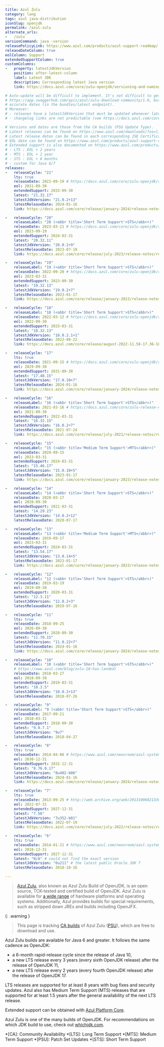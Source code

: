 ```yaml
---
title: Azul Zulu
category: lang
tags: azul java-distribution
iconSlug: openjdk
permalink: /azul-zulu
alternate_urls:
-   /zulu
versionCommand: java -version
releasePolicyLink: https://www.azul.com/products/azul-support-roadmap/
releaseDateColumn: true
eolColumn: Support
extendedSupportColumn: true
customColumns:
-   property: latestJdkVersion
    position: after-latest-column
    label: Latest JDK
    description: Corresponding latest Java version
    link: https://docs.azul.com/core/zulu-openjdk/versioning-and-naming

# Auto-update will be difficult to implement. It's not difficult to get the versions through
# https://app.swaggerhub.com/apis/azul/zulu-download-community/1.0, but the API does not provide
# accurate dates (in the bundles/latest endpoint).
# Moreover:
# - releases have a latestJdkVersion that must be updated whenever latest is updated,
# - changelog links are not predictable (see https://docs.azul.com/core/zulu-openjdk/release-notes.html).

# Versions and dates are those from the CA builds (PSU Update Type).
# Latest releases can be found on https://www.azul.com/downloads/?os=linux&architecture=x86-64-bit&package=jdk&show-old-builds=true#download-openjdk.
# Latest release dates can be found in each corresponding JSE Certificate (or in https://docs.azul.com/core/zulu-openjdk/release-notes.html).
# EOL date can be found on https://www.azul.com/products/azul-support-roadmap/.
# Extended support is also documented on https://www.azul.com/products/azul-support-roadmap/ :
# - LTS : EOL + 2 years
# - MTS : EOL + 1 year
# - STS : EOL + 6 months
# - custom for Java 6/7
releases:
-   releaseCycle: "21"
    lts: true
    releaseDate: 2023-09-19 # https://docs.azul.com/core/zulu-openjdk/release-notes/21-ga
    eol: 2031-09-30
    extendedSupport: 2033-09-30
    latest: "21.32.17"
    latestJdkVersion: "21.0.2+13"
    latestReleaseDate: 2024-01-16
    link: https://docs.azul.com/core/release/january-2024/release-notes/release-notes

-   releaseCycle: "20"
    releaseLabel: "20 (<abbr title='Short Term Support'>STS</abbr>)"
    releaseDate: 2023-03-21 # https://docs.azul.com/core/zulu-openjdk/release-notes/20-ga
    eol: 2023-09-19
    extendedSupport: 2024-03-31
    latest: "20.32.11"
    latestJdkVersion: "20.0.2+9"
    latestReleaseDate: 2023-07-18
    link: https://docs.azul.com/core/release/july-2023/release-notes/release-notes

-   releaseCycle: "19"
    releaseLabel: "19 (<abbr title='Short Term Support'>STS</abbr>)"
    releaseDate: 2022-09-20 # https://docs.azul.com/core/zulu-openjdk/release-notes/19-ga
    eol: 2023-03-31
    extendedSupport: 2023-09-30
    latest: "19.32.13"
    latestJdkVersion: "19.0.2+7"
    latestReleaseDate: 2023-01-17
    link: https://docs.azul.com/core/release/january-2023/release-notes/release-notes

-   releaseCycle: "18"
    releaseLabel: "18 (<abbr title='Short Term Support'>STS</abbr>)"
    releaseDate: 2022-03-12 # https://docs.azul.com/core/zulu-openjdk/release-notes/18-ga
    eol: 2022-09-30
    extendedSupport: 2023-03-31
    latest: "18.32.13"
    latestJdkVersion: "18.0.2.1+1"
    latestReleaseDate: 2022-08-22
    link: https://docs.azul.com/core/release/august-2022-11.58-17.36-18.32/release-notes/release-notes

-   releaseCycle: "17"
    lts: true
    releaseDate: 2021-09-15 # https://docs.azul.com/core/zulu-openjdk/release-notes/17-ga
    eol: 2029-09-30
    extendedSupport: 2031-09-30
    latest: "17.48.15"
    latestJdkVersion: "17.0.10+7"
    latestReleaseDate: 2024-01-16
    link: https://docs.azul.com/core/release/january-2024/release-notes/release-notes

-   releaseCycle: "16"
    releaseLabel: "16 (<abbr title='Short Term Support'>STS</abbr>)"
    releaseDate: 2021-03-16 # https://docs.azul.com/core/zulu-release-notes/16-ga/ZuluReleaseNotes/Title.htm
    eol: 2021-09-30
    extendedSupport: 2022-03-31
    latest: "16.32.15"
    latestJdkVersion: "16.0.2+7"
    latestReleaseDate: 2021-07-24
    link: https://docs.azul.com/core/release/july-2021/release-notes/release-notes

-   releaseCycle: "15"
    releaseLabel: "15 (<abbr title='Medium Term Support'>MTS</abbr>)"
    releaseDate: 2020-09-15
    eol: 2023-03-31
    extendedSupport: 2024-03-31
    latest: "15.46.17"
    latestJdkVersion: "15.0.10+5"
    latestReleaseDate: 2023-01-17
    link: https://docs.azul.com/core/release/january-2023/release-notes/release-notes

-   releaseCycle: "14"
    releaseLabel: "14 (<abbr title='Short Term Support'>STS</abbr>)"
    releaseDate: 2020-03-17
    eol: 2020-09-30
    extendedSupport: 2021-03-31
    latest: "14.29.23"
    latestJdkVersion: "14.0.2+12"
    latestReleaseDate: 2020-07-17

-   releaseCycle: "13"
    releaseLabel: "13 (<abbr title='Medium Term Support'>MTS</abbr>)"
    releaseDate: 2019-09-17
    eol: 2023-03-31
    extendedSupport: 2024-03-31
    latest: "13.54.17"
    latestJdkVersion: "13.0.14+5"
    latestReleaseDate: 2023-01-17
    link: https://docs.azul.com/core/release/january-2023/release-notes/release-notes

-   releaseCycle: "12"
    releaseLabel: "12 (<abbr title='Short Term Support'>STS</abbr>)"
    releaseDate: 2019-03-19
    eol: 2019-09-30
    extendedSupport: 2020-03-31
    latest: "12.3.11"
    latestJdkVersion: "12.0.2+3"
    latestReleaseDate: 2019-07-16

-   releaseCycle: "11"
    lts: true
    releaseDate: 2018-09-25
    eol: 2026-09-30
    extendedSupport: 2028-09-30
    latest: "11.70.15"
    latestJdkVersion: "11.0.22+7"
    latestReleaseDate: 2024-01-16
    link: https://docs.azul.com/core/release/january-2024/release-notes/release-notes

-   releaseCycle: "10"
    releaseLabel: "10 (<abbr title='Short Term Support'>STS</abbr>)"
    # https://www.azul.com/blog/zulu-10-has-landed/
    releaseDate: 2018-03-27
    eol: 2018-09-30
    extendedSupport: 2019-03-31
    latest: "10.3.5"
    latestJdkVersion: "10.0.2+13"
    latestReleaseDate: 2018-07-26

-   releaseCycle: "9"
    releaseLabel: "9 (<abbr title='Short Term Support'>STS</abbr>)"
    releaseDate: 2017-09-21
    eol: 2018-03-31
    extendedSupport: 2018-09-30
    latest: "9.0.7.1"
    latestJdkVersion: "9u7"
    latestReleaseDate: 2018-04-27

-   releaseCycle: "8"
    lts: true
    releaseDate: 2014-04-08 # https://www.azul.com/newsroom/azul-systems-extends-zulu-runtime-for-java-to-support-java-8/
    eol: 2030-12-31
    extendedSupport: 2032-12-31
    latest: "8.76.0.17"
    latestJdkVersion: "8u402-b06"
    latestReleaseDate: 2024-01-16
    link: https://docs.azul.com/core/release/january-2024/release-notes/release-notes

-   releaseCycle: "7"
    lts: true
    releaseDate: 2013-09-25 # http://web.archive.org/web/20131006021330/http://msopentech.com/blog/2013/09/25/azul-systems-releases-zulu-an-openjdk-build-for-windows-azure-in-partnership-with-ms-open-tech/
    eol: 2022-07-31
    extendedSupport: 2027-12-31
    latest: "7.56"
    latestJdkVersion: "7u352-b01"
    latestReleaseDate: 2022-07-19
    link: https://docs.azul.com/core/release/july-2022/release-notes/release-notes

-   releaseCycle: "6"
    lts: true
    releaseDate: 2014-01-21 # https://www.azul.com/newsroom/azul-systems-extends-zulu-to-support-java-6-and-major-linux-distributions/
    eol: 2018-12-31
    extendedSupport: 2027-12-31
    latest: "N/A" # could not find the exact version
    latestJdkVersion: "6u211" # the latest public Oracle JDK 7
    latestReleaseDate: 2018-10-16

---
```


> [Azul Zulu](https://docs.azul.com/core/), also known as Azul Zulu Build of OpenJDK, is an open
> source, TCK-tested and certified build of OpenJDK. Azul Zulu is available for
> [a wide range](https://docs.azul.com/core/release-notes/supported-platforms) of hardware platforms
> and operating systems. Additionally, Azul provides builds for special requirements, such as
> stripped down JREs and builds including OpenJFX.

{: .warning }
> This page is tracking [CA builds](https://support.azul.com/hc/articles/360051512551-What-s-the-difference-between-CA-and-SA-bundles-of-Azul-Zulu-Builds-of-OpenJDK)
> of Azul Zulu ([PSU](https://support.azul.com/hc/articles/4420847095444-Explaining-PSU-and-CPU)),
> which are free to download and use.

Azul Zulu builds are available for Java 6 and greater. It follows the same cadence as OpenJDK:

- a 6-month rapid-release cycle since the release of Java 10,
- a new LTS release every 3 years (every sixth OpenJDK release) after the release of OpenJDK 11,
- a new LTS release every 2 years (every fourth OpenJDK release) after the release of OpenJDK 17.

LTS releases are supported for at least 8 years with bug fixes and security updates. Azul also has
Medium Term Support (MTS) releases that are supported for at least 1.5 years after the
general availability of the next LTS release.

Extended support can be obtained with [Azul Platform Core](https://www.azul.com/products/core/).

Azul Zulu is one of the many builds of OpenJDK. For recommendations on which JDK build to use, check
out [whichjdk.com](https://whichjdk.com/#azul-zulu).

*[CA]: Community Availability
*[LTS]: Long Term Support
*[MTS]: Medium Term Support
*[PSU]: Patch Set Updates
*[STS]: Short Term Support
